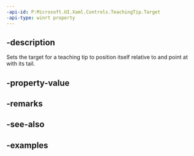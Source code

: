 ```yaml
---
-api-id: P:Microsoft.UI.Xaml.Controls.TeachingTip.Target
-api-type: winrt property
---
```


## -description

Sets the target for a teaching tip to position itself relative to and point at with its tail. 

## -property-value

## -remarks

## -see-also

## -examples

